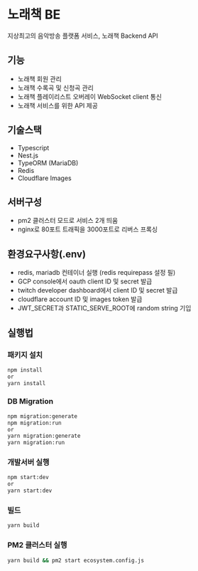 # 노래책 BE

지상최고의 음악방송 플랫폼 서비스, 노래책 Backend API

## 기능

- 노래책 회원 관리
- 노래책 수록곡 및 신청곡 관리
- 노래책 플레이리스트 오버레이 WebSocket client 통신
- 노래책 서비스를 위한 API 제공

## 기술스택

- Typescript
- Nest.js
- TypeORM (MariaDB)
- Redis
- Cloudflare Images

## 서버구성

- pm2 클러스터 모드로 서비스 2개 띄움
- nginx로 80포트 트래픽을 3000포트로 리버스 프록싱

## 환경요구사항(.env)

- redis, mariadb 컨테이너 실행 (redis requirepass 설정 필)
- GCP console에서 oauth client ID 및 secret 발급
- twitch developer dashboard에서 client ID 및 secret 발급
- cloudflare account ID 및 images token 발급
- JWT_SECRET과 STATIC_SERVE_ROOT에 random string 기입

## 실행법

### 패키지 설치

```sh
npm install
or
yarn install
```

### DB Migration

```sh
npm migration:generate
npm migration:run
or
yarn migration:generate
yarn migration:run
```

### 개발서버 실행

```sh
npm start:dev
or
yarn start:dev
```

### 빌드

```sh
yarn build
```

### PM2 클러스터 실행

```sh
yarn build && pm2 start ecosystem.config.js
```
